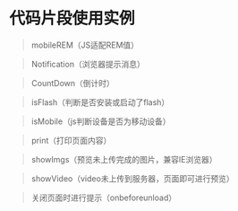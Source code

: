# 代码片段使用实例
> mobileREM（JS适配REM值）

> Notification（浏览器提示消息）

> CountDown（倒计时）

> isFlash（判断是否安装或启动了flash）

> isMobile（js判断设备是否为移动设备）

> print（打印页面内容）

> showImgs（预览未上传完成的图片，兼容IE浏览器）

> showVideo（video未上传到服务器，页面即可进行预览）

> 关闭页面时进行提示（onbeforeunload）



